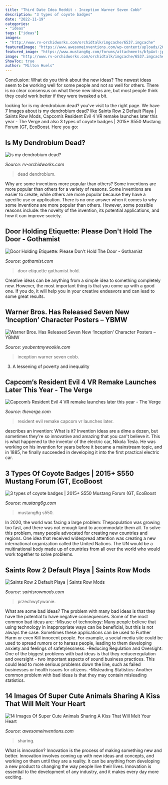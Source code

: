 ```yaml
---
title: "Third Date Idea Reddit : Inception Warner Seven Cobb"
description: "3 types of coyote badges"
date: "2022-11-19"
categories:
- "ideas"
tags: ["ideas"]
images:
- "http://www.rv-orchidworks.com/orchidtalk/imgcache/6537.imgcache"
featuredImage: "https://www.awesomeinventions.com/wp-content/uploads/2016/02/Images-Animals-Sharing-A-Kiss.jpg"
featured_image: "https://www.mustang6g.com/forums/attachments/bfp4xt-jpg.228900/"
image: "http://www.rv-orchidworks.com/orchidtalk/imgcache/6537.imgcache"
ShowToc: true
author: "Milton Huels"
---
```



Conclusion: What do you think about the new ideas?
The newest ideas seem to be working well for some people and not so well for others. There is no clear consensus on what these new ideas are, but most people think they could work better if they were tweaked a bit.

	

		
looking for is my dendrobium dead? you've visit to the right page. We have 7 Images about is my dendrobium dead? like Saints Row 2 Default Playa | Saints Row Mods, Capcom’s Resident Evil 4 VR remake launches later this year - The Verge and also 3 types of coyote badges | 2015+ S550 Mustang Forum (GT, EcoBoost. Here you go:
		
    
## Is My Dendrobium Dead?

<img loading=lazy src="http://www.rv-orchidworks.com/orchidtalk/imgcache/6537.imgcache" onerror="this.onerror=null;this.src='https://tse4.mm.bing.net/th?id=OIP.uPSKUrwUxZSs74A0Jko5tgHaJ3&amp;pid=15.1';" alt="is my dendrobium dead?">

_Source: rv-orchidworks.com_

>dead dendrobium. 

	

Why are some inventions more popular than others?
Some inventions are more popular than others for a variety of reasons. Some inventions are easier to create, while others are more popular because they have a specific use or application. There is no one answer when it comes to why some inventions are more popular than others. However, some possible reasons include: the novelty of the invention, its potential applications, and how it can improve society.

    
## Door Holding Etiquette: Please Don&#039;t Hold The Door - Gothamist

<img loading=lazy src="http://gothamist.com/assets_c/2011/06/doorett0611-thumb-640xauto-635590.jpg" onerror="this.onerror=null;this.src='https://tse4.mm.bing.net/th?id=OIP.NPApcuNy1ibobtyUMkZJOAHaFx&amp;pid=15.1';" alt="Door Holding Etiquette: Please Don&#039;t Hold The Door - Gothamist">

_Source: gothamist.com_

>door etiquette gothamist hold. 

	

Creative ideas can be anything from a simple idea to something completely new. However, the most important thing is that you come up with a good one. If you do, it will help you in your creative endeavors and can lead to some great results.

    
## Warner Bros. Has Released Seven New ‘Inception’ Character Posters – YBMW

<img loading=lazy src="https://youbentmywookie.com/wookie/gallery/0510_warner-bros-has-released-seven-new-inception-character-posters/Inception-character-movie-poster-1.jpg" onerror="this.onerror=null;this.src='https://tse1.mm.bing.net/th?id=OIP.8SDq-VhXjIf19tNqY2U1ugHaK-&amp;pid=15.1';" alt="Warner Bros. Has Released Seven New ‘Inception’ Character Posters – YBMW">

_Source: youbentmywookie.com_

>inception warner seven cobb. 

	

3. A lessening of poverty and inequality 

    
## Capcom’s Resident Evil 4 VR Remake Launches Later This Year - The Verge

<img loading=lazy src="https://cdn.vox-cdn.com/thumbor/NugMjaoYX2AJMBCsBzZYimNt1bQ=/0x0:1444x910/1200x800/filters:focal(607x340:837x570)/cdn.vox-cdn.com/uploads/chorus_image/image/69166375/Screen_Shot_2021_04_15_at_6.52.11_PM.0.png" onerror="this.onerror=null;this.src='https://tse4.mm.bing.net/th?id=OIP.-YZyoFkJUMpEaaAozmH69QHaE8&amp;pid=15.1';" alt="Capcom’s Resident Evil 4 VR remake launches later this year - The Verge">

_Source: theverge.com_

>resident evil remake capcom vr launches later. 

	

describes an invention: What is it?
Invention ideas are a dime a dozen, but sometimes they're so innovative and amazing that you can't believe it. This is what happened to the inventor of the electric car, Nikola Tesla. He was working on his invention for years before it became a mainstream topic, and in 1885, he finally succeeded in developing it into the first practical electric car.

    
## 3 Types Of Coyote Badges | 2015+ S550 Mustang Forum (GT, EcoBoost

<img loading=lazy src="https://www.mustang6g.com/forums/attachments/bfp4xt-jpg.228900/" onerror="this.onerror=null;this.src='https://tse1.mm.bing.net/th?id=OIP.yPnt_o8bTiNpKd0DmZkcCgHaJ4&amp;pid=15.1';" alt="3 types of coyote badges | 2015+ S550 Mustang Forum (GT, EcoBoost">

_Source: mustang6g.com_

>mustang6g s550. 

	

In 2020, the world was facing a large problem: Thepopulation was growing too fast, and there was not enough land to accommodate them all. To solve this problem, many people advocated for creating new countries and regions. One idea that received widespread attention was creating a new international organization called the United Nations. The UN would be a multinational body made up of countries from all over the world who would work together to solve problems.

    
## Saints Row 2 Default Playa | Saints Row Mods

<img loading=lazy src="https://www.saintsrowmods.com/forum/attachments/przechwytywanie-png.28136/" onerror="this.onerror=null;this.src='https://tse1.mm.bing.net/th?id=OIP.DQkvwMf_enYap5Qu5CKizgHaKr&amp;pid=15.1';" alt="Saints Row 2 Default Playa | Saints Row Mods">

_Source: saintsrowmods.com_

>przechwytywanie. 

	

What are some bad ideas?
The problem with many bad ideas is that they have the potential to have negative consequences. Some of the most common bad ideas are: 
-Misuse of technology: Many people believe that using technology in inappropriate ways can be beneficial, but this is not always the case. Sometimes these applications can be used to Further Harm or even Kill innocent people. For example, a social media site could be used to spread rumors or to harass people, leading to them developing anxiety and feelings of safetylessness. 
-Reducing Regulation and Oversight: One of the biggest problems with bad ideas is that they reduceregulation and oversight - two important aspects of sound business practices. This could lead to more serious problems down the line, such as failed businesses or health issues for citizens. 
-Misleading Statistics: Another common problem with bad ideas is that they may contain misleading statistics.

    
## 14 Images Of Super Cute Animals Sharing A Kiss That Will Melt Your Heart

<img loading=lazy src="https://www.awesomeinventions.com/wp-content/uploads/2016/02/Images-Animals-Sharing-A-Kiss.jpg" onerror="this.onerror=null;this.src='https://tse4.mm.bing.net/th?id=OIP.X6q8t7xPyIdQFfUW5tgppgHaD8&amp;pid=15.1';" alt="14 Images Of Super Cute Animals Sharing A Kiss That Will Melt Your Heart">

_Source: awesomeinventions.com_

>sharing. 

	

What is innovation?
Innovation is the process of making something new and better. Innovation involves coming up with new ideas and concepts, and working on them until they are a reality. It can be anything from developing a new product to changing the way people live their lives. Innovation is essential to the development of any industry, and it makes every day more exciting.

